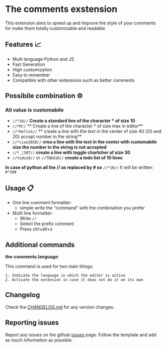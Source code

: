 # The comments exstension

This extension aims to speed up and improve the style of your comments for make them totally customizable and readable

## Features 📈

 - Multi language Python and JS
 - Fast Generation
 - High customization 
 - Easy to remember
 - Compatible with other extensions such as better comments

## Possibile combination ⚙️    
### **All value is customabile**

- `//*10//`   **Create a standard line of the character * of size 10**
- `//*M//` ** Create a line of the character * of size max in editor**
- `//*HelloS//` ** create a line with the text in the center of size 40 (20 and 20) accept number in the string**
- `//*ciao20SD//`  **crea a line with the text in the center with customabile size the number in the string is not accepted**
- `//*_|30T//`  **create a line with toggle chartcher of size 30**
- `//todo10//`  or `//TODO10//`  **create a todo list of 10 lines**

**In case of python all the // as replaced by # so** `//*10//` It will be written `#*10# `

## Usage 📋

 - One line comment formatter:
    *  simple write the "command" with the combination you prefer
 - Multi line formatter: 
    * Write `//` 
    * Select the prefix comment 
    * Press ctrl+alt+z

## Additional commands 

**the-comments.language**:

This command is used for two main things:

    1. Indicate the language in which the editor is active
    2. Activate the extension in case it does not do it on its own

## Changelog

Check the [CHANGELOG.md]() for any version changes.


## Reporting issues

Report any issues on the github  [issues]() page. Follow the template and add as much information as possible.


